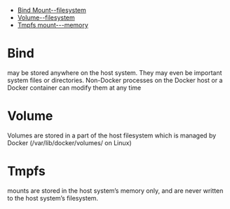 


* [Bind Mount--filesystem](#Bind)
* [Volume--filesystem](#Volume)
* [Tmpfs mount---memory](#Tmpfs)


# Bind

   may be stored anywhere on the host system. They may even be important system files or directories. Non-Docker processes on the Docker 
   host or a Docker container can modify them at any time

# Volume

   Volumes are stored in a part of the host filesystem which is managed by Docker (/var/lib/docker/volumes/ on Linux)

# Tmpfs

   mounts are stored in the host system’s memory only, and are never written to the host system’s filesystem.
   
#    

